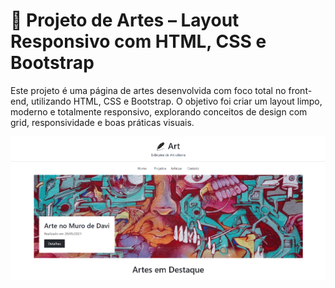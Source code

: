 # 🎨 Projeto de Artes – Layout Responsivo com HTML, CSS e Bootstrap
Este projeto é uma página de artes desenvolvida com foco total no front-end, utilizando HTML, CSS e Bootstrap. O objetivo foi criar um layout limpo, moderno e totalmente responsivo, explorando conceitos de design com grid, responsividade e boas práticas visuais.


![Preview do Projeto](img/Captura%20de%20tela%202025-05-06%20112553.png)
